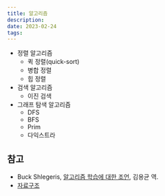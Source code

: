 ```yaml
---
title: 알고리즘
description: 
date: 2023-02-24
tags:
---
```


- 정렬 알고리즘
	- 퀵 정렬(quick-sort)
	- 병합 정렬
	- 힙 정렬
- 검색 알고리즘
	- 이진 검색
- 그래프 탐색 알고리즘
	- DFS
	- BFS
	- Prim
	- 다익스트라

## 참고

- Buck Shlegeris, [알고리즘 학습에 대한 조언](https://edykim.com/ko/post/advice-on-learning-algorithms/), 김용균 역.
- [자료구조](/notes/data-structures.md)